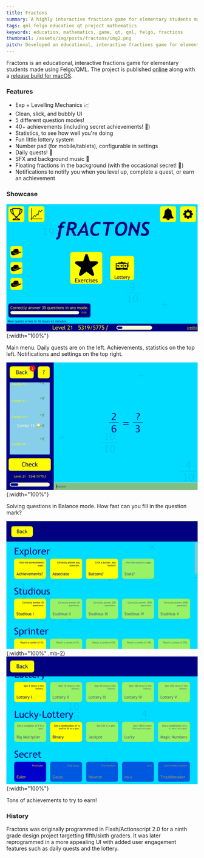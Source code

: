 ```yaml
---
title: Fractons
summary: A highly interactive fractions game for elementary students made using Felgo/QML.
tags: qml felgo education qt project mathematics
keywords: education, mathematics, game, qt, qml, felgo, fractions
thumbnail: /assets/img/posts/fractons/img2.png
pitch: Developed an educational, interactive fractions game for elementary students using Felgo/QML complete with levelling mechanism, achievements, daily quests, SFX/BGM, and settings.
---
```


Fractons is an educational, interactive fractions game for elementary students made using Felgo/QML. The project is published [online](https://github.com/TrebledJ/fractons) along with a [release build for macOS](https://github.com/TrebledJ/fractons/releases/tag/v1.0).

### Features
* Exp + Levelling Mechanics 📈
* Clean, slick, and bubbly UI
* 5 different question modes!
* 40+ achievements (including secret achievements! 🤫)
* Statistics, to see how well you're doing
* Fun little lottery system
* Number pad (for mobile/tablets), configurable in settings
* Daily quests! 🤠
* SFX and background music 🎵
* Floating fractions in the background (with the occasional secret! 🤫)
* Notifications to notify you when you level up, complete a quest, or earn an achievement

### Showcase
![](/assets/img/posts/fractons/img2.png){:width="100%"}

Main menu. Daily quests are on the left. Achievements, statistics on the top left. Notifications and settings on the top right.

![](/assets/img/posts/fractons/img4.png){:width="100%"}

Solving questions in Balance mode. How fast can you fill in the question mark?

![](/assets/img/posts/fractons/img5.png){:width="100%" .mb-2}
![](/assets/img/posts/fractons/img6.png){:width="100%"}

Tons of achievements to try to earn!

### History
Fractons was originally programmed in Flash/Actionscript 2.0 for a ninth grade design project targetting fifth/sixth graders. It was later reprogrammed in a more appealing UI with added user engagement features such as daily quests and the lottery.
